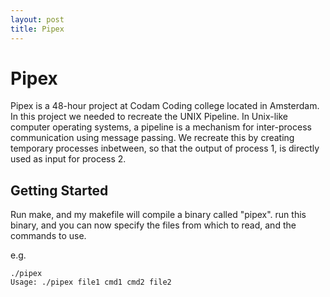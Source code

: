 ```yaml
---
layout: post
title: Pipex
---
```


# Pipex

Pipex is a 48-hour project at Codam Coding college located in Amsterdam.
In this project we needed to recreate the UNIX Pipeline.
In Unix-like computer operating systems, a pipeline is a mechanism for
inter-process communication using message passing.
We recreate this by creating temporary processes inbetween, so that the output of
process 1, is directly used as input for process 2.

## Getting Started

Run make, and my makefile will compile a binary called "pipex".
run this binary, and you can now specify the files from which to read, and
the commands to use.

e.g.
```
./pipex
Usage: ./pipex file1 cmd1 cmd2 file2
```